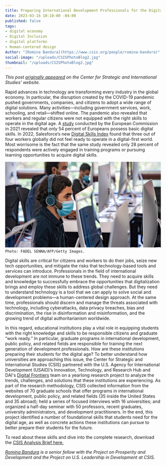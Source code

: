 ```yaml
---
title: Preparing International Development Professionals for the Digital Age
date: 2023-03-16 10:10:00 -04:00
published: false
tags:
- digital economy
- Digital Inclusion
- digital platforms
- Human-centered design
Author: "[Romina Bandura](https://www.csis.org/people/romina-bandura)"
social-image: "/uploads/CSISPhotoBlog2.jpg"
thumbnail: "/uploads/CSISPhotoBlog2.jpg"
---
```


*This post [originally appeared](https://www.csis.org/analysis/preparing-international-development-professionals-digital-age) on the Center for Strategic and International Studies’ website.*

Rapid advances in technology are transforming every industry in the global economy. In particular, the disruption created by the COVID-19 pandemic pushed governments, companies, and citizens to adopt a wide range of digital solutions. Many activities—including government services, work, schooling, and retail—shifted online. The pandemic also revealed that workers and regular citizens were not equipped with the right skills to operate in the digital age. A [study](https://ec.europa.eu/eurostat/en/web/products-eurostat-news/-/ddn-20220330-1) conducted by the European Commission in 2021 revealed that only 54 percent of Europeans possess basic digital skills. In 2022, Salesforce’s new [Digital Skills Index](https://www.salesforce.com/news/press-releases/2022/01/27/digital-skills-index-update/) found that three out of four workers globally did not feel ready to operate in a digital-first world. Most worrisome is the fact that the same study revealed only 28 percent of respondents were actively engaged in training programs or pursuing learning opportunities to acquire digital skills. 

![CSISPhotoBlog2-702fe0.jpg](/uploads/CSISPhotoBlog2-702fe0.jpg)`Photo: FADEL SENNA/AFP/Getty Images.`

<!--more-->

Digital skills are critical for citizens and workers to do their jobs, seize new tech opportunities, and mitigate the risks that technology-based tools and services can introduce. Professionals in the field of international development are not immune to these trends. They need to acquire skills and knowledge to successfully embrace the opportunities that digitalization brings and employ these skills to address global challenges. But they need to understand technology is a tool that we can apply to solve social and development problems—a human-centered design approach. At the same time, professionals should discern and manage the threats associated with technology, including cyberattacks, data privacy breaches, bias and discrimination, the rise in disinformation and misinformation, and the growing trend of digital authoritarianism worldwide. 

In this regard, educational institutions play a vital role in equipping students with the right knowledge and skills to be responsible citizens and graduate “work ready.” In particular, graduate programs in international development, public policy, and related fields are responsible for training the next generation of development professionals. How are these institutions preparing their students for the digital age? To better understand how universities are approaching this issue, the Center for Strategic and International Studies (CSIS) partnered with the U.S. Agency for International Development (USAID)’s Innovation, Technology, and Research Hub and DAI's [Digital Frontiers](https://www.dai.com/our-work/projects/worldwide-digital-frontiers-df) team on a yearlong research project to analyze the trends, challenges, and solutions that these institutions are experiencing. As part of the research methodology, CSIS collected information from the websites of 70 graduate schools that offer programs in international development, public policy, and related fields (35 inside the United States and 35 abroad); held a series of focused interviews with 16 universities; and organized a half-day seminar with 50 professors, recent graduates, university administrators, and development practitioners. In the end, this project identified a number of foundational skills that students need for the digital age, as well as concrete actions these institutions can pursue to better prepare their students for the future.

To read about these skills and dive into the complete research, download the [CSIS Analysis Brief here.](https://csis-website-prod.s3.amazonaws.com/s3fs-public/2023-02/230203_Bandura_Preparing_Digital.pdf?VersionId=mjHz2K2Om03AWfwIPHyz0Lv04Wr0sUif)

*[Romina Bandura](https://www.csis.org/people/romina-bandura) is a senior fellow with the Project on Prosperity and Development and the Project on U.S. Leadership in Development at CSIS.*